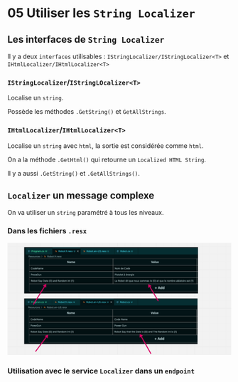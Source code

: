 # 05 Utiliser les `String Localizer`



## Les interfaces de `String Localizer`

Il y a deux `interfaces` utilisables : `IStringLocalizer/IStringLocalizer<T>` et `IHtmlLocalizer/IHtmlLocalizer<T>`



### `IStringLocalizer`/`IStringLOcalizer<T>`

Localise un `string`.

Possède les méthodes `.GetString()` et `GetAllStrings`.



### `IHtmlLocalizer`/`IHtmlLocalizer<T>`

Localise un `string` avec `html`, la sortie est considérée comme `html`.

On a la méthode `.GetHtml()` qui retourne un `Localized HTML String`.

Il y a aussi `.GetString()` et `.GetAllStrings()`.



## `Localizer` un message complexe

On va utiliser un `string` paramétré à tous les niveaux.



### Dans les fichiers `.resx`

<img src="assets/string-interpolation-resx-files.png" alt="string-interpolation-resx-files" />



### Utilisation avec le service `Localizer` dans un `endpoint`

```cs
```

